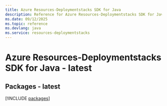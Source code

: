 ```yaml
---
title: Azure Resources-Deploymentstacks SDK for Java
description: Reference for Azure Resources-Deploymentstacks SDK for Java
ms.date: 09/12/2025
ms.topic: reference
ms.devlang: java
ms.service: resources-deploymentstacks
---
```

# Azure Resources-Deploymentstacks SDK for Java - latest
## Packages - latest
[!INCLUDE [packages](resources-deploymentstacks-index.md)]